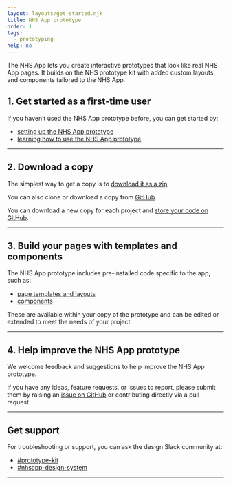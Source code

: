 ```yaml
---
layout: layouts/get-started.njk
title: NHS App prototype
order: 1
tags:
  - prototyping
help: no
---
```


The NHS App lets you create interactive prototypes that look like real NHS App pages. It builds on the NHS prototype kit with added custom layouts and components tailored to the NHS App.

## 1. Get started as a first-time user

If you haven’t used the NHS App prototype before, you can get started by:

- [setting up the NHS App prototype](/get-started/nhsapp-prototype-setup/)
- [learning how to use the NHS App prototype](/get-started/nhsapp-prototype-learn/)

<hr class="nhsuk-section-break nhsuk-section-break--l nhsuk-section-break--visible app-section-break--width-4">

## 2. Download a copy

The simplest way to get a copy is to [download it as a zip](https://github.com/nhsuk/nhsapp-prototype/archive/refs/heads/main.zip).

You can also clone or download a copy from [GitHub](https://github.com/nhsuk/nhsapp-prototype).

You can download a new copy for each project and [store your code on GitHub](/get-started/github-and-heroku).

<hr class="nhsuk-section-break nhsuk-section-break--l nhsuk-section-break--visible app-section-break--width-4">

## 3. Build your pages with templates and components

The NHS App prototype includes pre-installed code specific to the app, such as:

- [page templates and layouts](https://nhs-app-redesign-prototype-96ab88b99fdb.herokuapp.com/pages/)
- [components](https://nhs-app-redesign-prototype-96ab88b99fdb.herokuapp.com/components/)

These are available within your copy of the prototype and can be edited or extended to meet the needs of your project.

<hr class="nhsuk-section-break nhsuk-section-break--l nhsuk-section-break--visible app-section-break--width-4">

## 4. Help improve the NHS App prototype

We welcome feedback and suggestions to help improve the NHS App prototype.

If you have any ideas, feature requests, or issues to report, please submit them by raising an [issue on GitHub](https://github.com/nhsuk/nhsapp-prototype/issues) or contributing directly via a pull request.

<hr class="nhsuk-section-break nhsuk-section-break--l nhsuk-section-break--visible app-section-break--width-4">

## Get support

For troubleshooting or support, you can ask the design Slack community at:

- [#prototype-kit](https://nhsdigitalcorporate.enterprise.slack.com/archives/C042J3MTJG2)
- [#nhsapp-design-system](https://nhsdigitalcorporate.enterprise.slack.com/archives/C06GY1LRP19)

<hr class="nhsuk-section-break nhsuk-section-break--l nhsuk-section-break--visible app-section-break--width-4">
